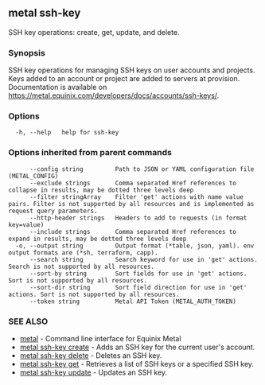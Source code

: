 ## metal ssh-key

SSH key operations: create, get, update, and delete.

### Synopsis

SSH key operations for managing SSH keys on user accounts and projects. Keys added to an account or project are added to servers at provision. Documentation is available on https://metal.equinix.com/developers/docs/accounts/ssh-keys/.

### Options

```
  -h, --help   help for ssh-key
```

### Options inherited from parent commands

```
      --config string         Path to JSON or YAML configuration file (METAL_CONFIG)
      --exclude strings       Comma separated Href references to collapse in results, may be dotted three levels deep
      --filter stringArray    Filter 'get' actions with name value pairs. Filter is not supported by all resources and is implemented as request query parameters.
      --http-header strings   Headers to add to requests (in format key=value)
      --include strings       Comma separated Href references to expand in results, may be dotted three levels deep
  -o, --output string         Output format (*table, json, yaml). env output formats are (*sh, terraform, capp).
      --search string         Search keyword for use in 'get' actions. Search is not supported by all resources.
      --sort-by string        Sort fields for use in 'get' actions. Sort is not supported by all resources.
      --sort-dir string       Sort field direction for use in 'get' actions. Sort is not supported by all resources.
      --token string          Metal API Token (METAL_AUTH_TOKEN)
```

### SEE ALSO

* [metal](metal.md)	 - Command line interface for Equinix Metal
* [metal ssh-key create](metal_ssh-key_create.md)	 - Adds an SSH key for the current user's account.
* [metal ssh-key delete](metal_ssh-key_delete.md)	 - Deletes an SSH key.
* [metal ssh-key get](metal_ssh-key_get.md)	 - Retrieves a list of SSH keys or a specified SSH key.
* [metal ssh-key update](metal_ssh-key_update.md)	 - Updates an SSH key.

